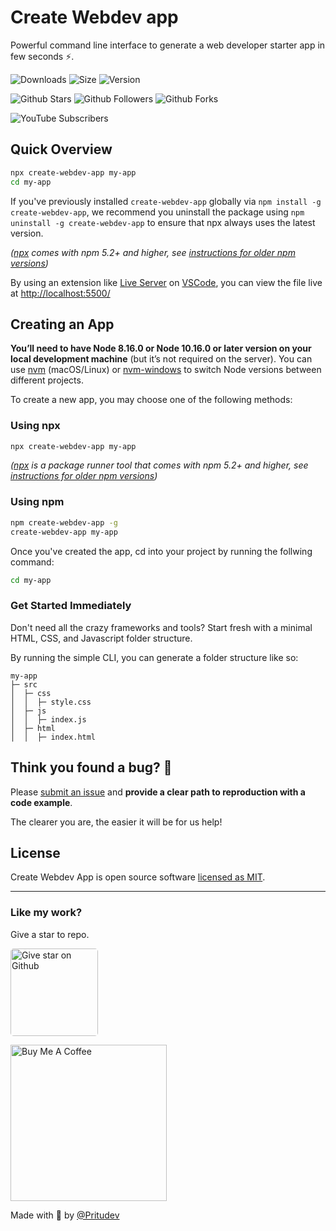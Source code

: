 # Create Webdev app

Powerful command line interface to generate a web developer starter app in few seconds ⚡.

<p align="center">

![Downloads](https://img.shields.io/npm/dm/create-webdev-app.svg?style=flat)
![Size](https://packagephobia.now.sh/badge?p=create-webdev-app)
![Version](https://img.shields.io/npm/v/create-webdev-app.svg?style=flat)

![Github Stars](https://img.shields.io/github/stars/pritudev/create-webdev-app?style=social)
![Github Followers](https://img.shields.io/github/followers/pritudev?style=social)
![Github Forks](https://img.shields.io/github/forks/pritudev/create-webdev-app?style=social)

![YouTube Subscribers](https://img.shields.io/youtube/channel/subscribers/UCP7U_JVdBLP9Idb5PKm-Iww?label=YouTube%20Subscribers&style=social)

</p>

## Quick Overview

```sh
npx create-webdev-app my-app
cd my-app
```

If you've previously installed `create-webdev-app` globally via `npm install -g create-webdev-app`, we recommend you uninstall the package using `npm uninstall -g create-webdev-app` to ensure that npx always uses the latest version.

_([npx](https://medium.com/@maybekatz/introducing-npx-an-npm-package-runner-55f7d4bd282b) comes with npm 5.2+ and higher, see [instructions for older npm versions](https://gist.github.com/gaearon/4064d3c23a77c74a3614c498a8bb1c5f))_

By using an extension like [Live Server](https://marketplace.visualstudio.com/items?itemName=ritwickdey.LiveServer) on [VSCode](https://code.visualstudio.com/), you can view the file live at [http://localhost:5500/](http://localhost:5500/)

## Creating an App

**You’ll need to have Node 8.16.0 or Node 10.16.0 or later version on your local development machine** (but it’s not required on the server). You can use [nvm](https://github.com/creationix/nvm#installation) (macOS/Linux) or [nvm-windows](https://github.com/coreybutler/nvm-windows#node-version-manager-nvm-for-windows) to switch Node versions between different projects.

To create a new app, you may choose one of the following methods:

### Using npx

```bash
npx create-webdev-app my-app
```

_([npx](https://medium.com/@maybekatz/introducing-npx-an-npm-package-runner-55f7d4bd282b) is a package runner tool that comes with npm 5.2+ and higher, see [instructions for older npm versions](https://gist.github.com/gaearon/4064d3c23a77c74a3614c498a8bb1c5f))_

### Using npm

```bash
npm create-webdev-app -g
create-webdev-app my-app
```

Once you've created the app, cd into your project by running the follwing command:

```bash
cd my-app
```

### Get Started Immediately

Don't need all the crazy frameworks and tools? Start fresh with a minimal HTML, CSS, and Javascript folder structure.

By running the simple CLI, you can generate a folder structure like so:

```
my-app
├─ src
│  ├─ css
│  │  ├─ style.css
│  ├─ js
│  │  ├─ index.js
│  ├─ html
│  │  ├─ index.html

```

## Think you found a bug? 🐛

Please [submit an issue](https://github.com/pritudev/create-webdev-app/issues/new) and **provide a clear path to reproduction with a code example**.

The clearer you are, the easier it will be for us help!

## License

Create Webdev App is open source software [licensed as MIT](https://github.com/pritudev/create-webdev-app/blob/master/LICENSE).

---

### Like my work?

Give a star to repo.

<a href="https://github.com/pritudev/create-webdev-app">
<img style="border-radius: 5px;" src="https://user-images.githubusercontent.com/75468116/135848893-bf1d8fb6-3037-4cb9-a577-a02bae8867ea.png" width="140" alt="Give star on Github" />
</a>

<a href="https://ko-fi.com/pritu" target="_blank"><img style="" src="https://cdn.discordapp.com/attachments/867419109574049802/893774739653402624/5cbed8a4ae2b88347c06c923_BuyMeACoffee_blue.png" alt="Buy Me A Coffee" width="250" ></a>

Made with 💖 by [@Pritudev](https://github.com/pritudev)
